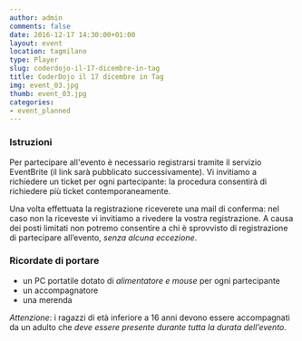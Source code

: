 ```yaml
---
author: admin
comments: false
date: 2016-12-17 14:30:00+01:00
layout: event
location: tagmilano
type: Player
slug: coderdojo-il-17-dicembre-in-tag
title: CoderDojo il 17 dicembre in Tag
img: event_03.jpg
thumb: event_03.jpg
categories:
- event_planned
---
```


### Istruzioni
Per partecipare all'evento è necessario registrarsi tramite il servizio EventBrite (il link sarà pubblicato successivamente).
Vi invitiamo a richiedere un ticket per ogni partecipante: la procedura consentirà di richiedere più ticket contemporaneamente.

Una volta effettuata la registrazione riceverete una mail di conferma: nel caso non la riceveste vi invitiamo a rivedere la vostra registrazione.
A causa dei posti limitati non potremo consentire a chi è sprovvisto di registrazione di partecipare all’evento, *senza alcuna eccezione*.

### Ricordate di portare
- un PC portatile dotato di *alimentatore e mouse* per ogni partecipante
- un accompagnatore
- una merenda

*Attenzione*: i ragazzi di età inferiore a 16 anni devono essere accompagnati da un adulto che *deve essere presente durante tutta la durata dell’evento*.
